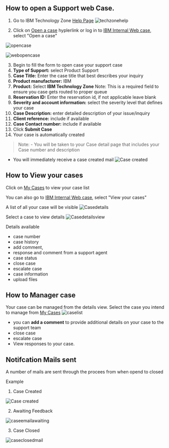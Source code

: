 ## How to open a Support web Case.

1. Go to IBM Technology Zone [Help Page](https://techzone.ibm.com/help)
![techzonehelp](Images/techzonehelp.png)

2. Click on [Open a case](https://ibmsf.force.com/ibminternalproducts/s/createrecord/NewCase?language=en_US) hyplerlink or log in to [IBM Internal Web case](https://ibmsf.force.com/ibminternalproducts/s/), select "Open a case" 

![opencase](Images/opencase.png) 

![webopencase](Images/webopencase.png)


3. Begin to fill the form to open case your support case
4. **Type of Support:** select Product Support
5. **Case Title:** Enter the case title that best describes your inquiry
6. **Product manufacturer:** IBM
7. **Product:** Select **IBM Technology Zone** Note: This is a required field to ensure you case gets routed to proper queue
8. **Reservation ID:** Enter the reservation id, if not applicable leave blank
9. **Severity and account information:** select the severity level that defines your case
10. **Case Description:** enter detailed description of your issue/inquiry
11. **Client reference:** include if available 
12. **Case Contact number:** include if available
13. Click **Submit Case**
14. Your case is automatically created

>Note: - You will be taken to your Case detail page that includes your Case number and description
- You will immediately receive a case created mail ![Case created](Images/Casecreated.png)

## How to View your cases

Click on [My Cases](https://ibmsf.force.com/ibminternalproducts/s/my-cases) to view your case list

You can also go to [IBM Internal Web case](https://ibmsf.force.com/ibminternalproducts/s/), select "View your cases" 

A list of all your case will be visible ![Casedetails](Images/Casedetails.png)

Select a case to view details ![Casedetailsview](Images/Casedetailsview.png)

Details available
- case number
- case history
- add comment, 
- response and comment from a support agent
- case status
- close case
- escalate case
- case information
- upload files 

## How to Manager case
 Your case can be managed from the details view. 
 Select the case you intend to manage from [My Cases](https://ibmsf.force.com/ibminternalproducts/s/my-cases)
 ![caselist](Images/caselist.png)
 
- you can **add a comment** to provide additional details on your case to the support team 
- close case
- escalate case
- View responses to your case. 

## Notifcation Mails sent

A number of mails are sent through the procees from when opend to closed

Example 

1. Case Created

![Case created](Images/Casecreated.png)

2. Awaiting Feedback 

![caseemailawaiting](Images/caseemailawaiting.png)

3. Case Closed 

![caseclosedmail](Images/caseclosedmail.png)





